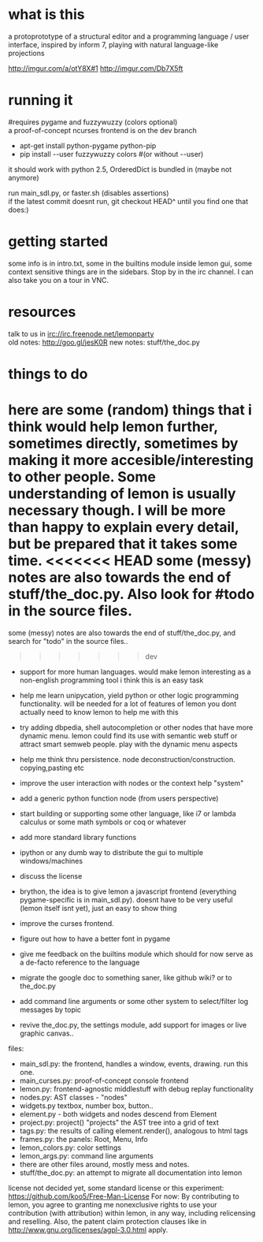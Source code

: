 what is this
===
a protoprototype of a structural editor and a programming language / user interface, inspired by inform 7, playing with natural language-like projections

<http://imgur.com/a/otY8X#1>
<http://imgur.com/Db7X5ft>


running it
===
\#requires pygame and fuzzywuzzy (colors optional)  
a proof-of-concept ncurses frontend is on the dev branch  

* apt-get install python-pygame python-pip
* pip install --user fuzzywuzzy colors
#(or without --user)

it should work with python 2.5, OrderedDict is bundled in (maybe not anymore)  

run main_sdl.py, or faster.sh (disables assertions)  
if the latest commit doesnt run, git checkout HEAD^ until you find one that does:)

getting started
===
some info is in intro.txt, some in the builtins module inside lemon gui,
some context sensitive things are in the sidebars. Stop by in the irc channel.
I can also take you on a tour in VNC.


resources
===
talk to us in [irc://irc.freenode.net/lemonparty](irc://irc.freenode.net/lemonparty)  
old notes:  http://goo.gl/jesK0R
new notes: stuff/the_doc.py



things to do
===
here are some (random) things that i think would help lemon further, sometimes directly, sometimes by making it more
accesible/interesting to other people. Some understanding of lemon is usually
necessary though. I will be more than happy to explain every detail, but be prepared that it takes some time.
<<<<<<< HEAD
some (messy) notes are also towards the end of stuff/the_doc.py. Also look for #todo in the source files.
=======
some (messy) notes are also towards the end of stuff/the_doc.py, and search for "todo" in the source files..
>>>>>>> dev

* support for more human languages.
 would make lemon interesting as a non-english programming tool
 i think this is an easy task
 
* help me learn unipycation, yield python or other logic programming functionality.
 will be needed for a lot of features of lemon
 you dont actually need to know lemon to help me with this

* try adding dbpedia, shell autocompletion or other nodes that have more dynamic menu.
 lemon could find its use with semantic web stuff or attract smart semweb people.
 play with the dynamic menu aspects
 
* help me think thru persistence. node deconstruction/construction. copying,pasting etc

* improve the user interaction with nodes or the context help "system"

* add a generic python function node (from users perspective)

* start building or supporting some other language, like i7 or lambda calculus or some math symbols or coq or whatever

* add more standard library functions

* ipython or any dumb way to distribute the gui to multiple windows/machines

* discuss the license

* brython, the idea is to give lemon a javascript frontend (everything pygame-specific is in main_sdl.py).
 doesnt have to be very useful (lemon itself isnt yet), just an easy to show thing

* improve the curses frontend.

* figure out how to have a better font in pygame

* give me feedback on the builtins module which should for now serve as a de-facto reference to the language

* migrate the google doc to something saner, like github wiki? or to the_doc.py

* add command line arguments or some other system to select/filter log messages by topic

* revive the_doc.py, the settings module, add support for images or live graphic canvas..


files:
* main_sdl.py: the frontend, handles a window, events, drawing. run this one.
* main_curses.py: proof-of-concept console frontend
* lemon.py: frontend-agnostic middlestuff with debug replay functionality
* nodes.py: AST classes - "nodes"
* widgets.py textbox, number box, button..
* element.py - both widgets and nodes descend from Element
* project.py: project() "projects" the AST tree into a grid of text
* tags.py: the results of calling element.render(), analogous to html tags
* frames.py: the panels: Root, Menu, Info
* lemon_colors.py: color settings
* lemon_args.py: command line arguments
* there are other files around, mostly mess and notes. 
* stuff/the_doc.py: an attempt to migrate all documentation into lemon



license
not decided yet, some standard license or this experiment: <https://github.com/koo5/Free-Man-License> 
For now: By contributing to lemon, you agree to granting me nonexclusive rights to use your contribution (with attribution) within lemon, in any way, including relicensing and reselling. Also, the patent claim protection clauses like in http://www.gnu.org/licenses/agpl-3.0.html apply.

